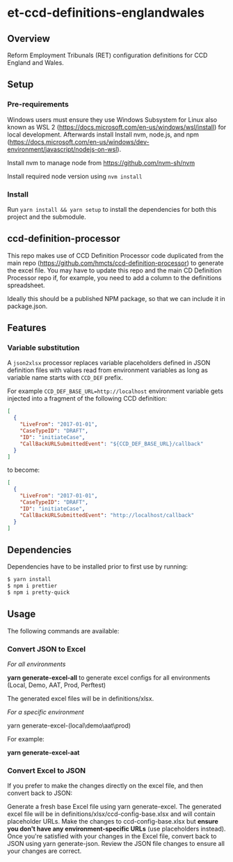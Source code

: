 # et-ccd-definitions-englandwales

## Overview

Reform Employment Tribunals (RET) configuration definitions for CCD England and Wales.

## Setup

### Pre-requirements

Windows users must ensure they use Windows Subsystem for Linux also known as WSL 2 (https://docs.microsoft.com/en-us/windows/wsl/install) for local development. Afterwards install Install nvm, node.js, and npm (https://docs.microsoft.com/en-us/windows/dev-environment/javascript/nodejs-on-wsl).

Install nvm to manage node from https://github.com/nvm-sh/nvm

Install required node version using `nvm install`

### Install

Run `yarn install && yarn setup` to install the dependencies for both this project and the submodule.

## ccd-definition-processor

This repo makes use of CCD Definition Processor code duplicated from the main repo (https://github.com/hmcts/ccd-definition-processor) to generate the excel file. You may have to update this repo and the main CD Definition Processor repo if, for example, you need to add a column to the definitions spreadsheet.

Ideally this should be a published NPM package, so that we can include it in package.json.

## Features

### Variable substitution

A `json2xlsx` processor replaces variable placeholders defined in JSON definition files with values read from environment variables as long as variable name starts with `CCD_DEF` prefix.

For example `CCD_DEF_BASE_URL=http://localhost` environment variable gets injected into a fragment of the following CCD definition:

```json
[
  {
    "LiveFrom": "2017-01-01",
    "CaseTypeID": "DRAFT",
    "ID": "initiateCase",
    "CallBackURLSubmittedEvent": "${CCD_DEF_BASE_URL}/callback"
  }
]
```

to become:

```json
[
  {
    "LiveFrom": "2017-01-01",
    "CaseTypeID": "DRAFT",
    "ID": "initiateCase",
    "CallBackURLSubmittedEvent": "http://localhost/callback"
  }
]
```

## Dependencies

Dependencies have to be installed prior to first use by running:

```sh
$ yarn install
$ npm i prettier
$ npm i pretty-quick
```

## Usage

The following commands are available:

###  Convert JSON to Excel

_For all environments_

**yarn generate-excel-all** to generate excel configs for all environments (Local, Demo, AAT, Prod, Perftest)

The generated excel files will be in definitions/xlsx.

_For a specific environment_

yarn generate-excel-(local\demo\aat\prod)

For example:

**yarn generate-excel-aat**

###  Convert Excel to JSON

If you prefer to make the changes directly on the excel file, and then convert back to JSON:

Generate a fresh base Excel file using yarn generate-excel. The generated excel file will be in definitions/xlsx/ccd-config-base.xlsx and will contain placeholder URLs.
Make the changes to ccd-config-base.xlsx but **ensure you don't have any environment-specific URLs** (use placeholders instead).
Once you're satisfied with your changes in the Excel file, convert back to JSON using yarn generate-json.
Review the JSON file changes to ensure all your changes are correct.
